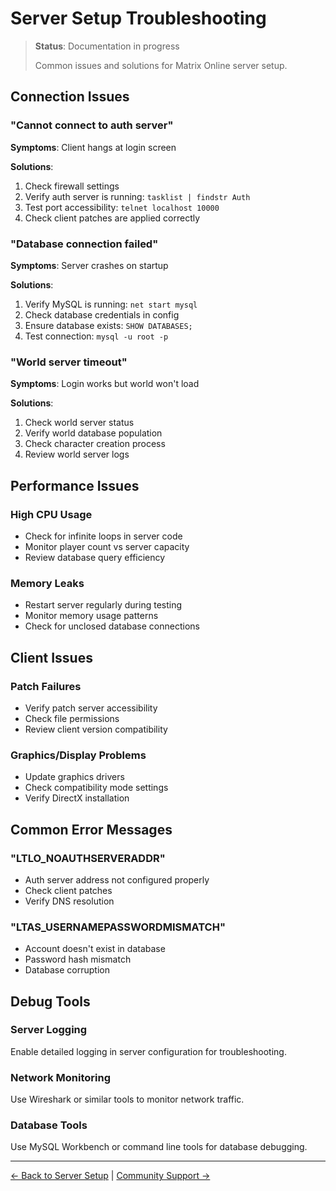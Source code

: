 # Server Setup Troubleshooting

> **Status**: Documentation in progress
>
> Common issues and solutions for Matrix Online server setup.

## Connection Issues

### "Cannot connect to auth server"
**Symptoms**: Client hangs at login screen

**Solutions**:
1. Check firewall settings
2. Verify auth server is running: `tasklist | findstr Auth`
3. Test port accessibility: `telnet localhost 10000`
4. Check client patches are applied correctly

### "Database connection failed"
**Symptoms**: Server crashes on startup

**Solutions**:
1. Verify MySQL is running: `net start mysql`
2. Check database credentials in config
3. Ensure database exists: `SHOW DATABASES;`
4. Test connection: `mysql -u root -p`

### "World server timeout"
**Symptoms**: Login works but world won't load

**Solutions**:
1. Check world server status
2. Verify world database population
3. Check character creation process
4. Review world server logs

## Performance Issues

### High CPU Usage
- Check for infinite loops in server code
- Monitor player count vs server capacity
- Review database query efficiency

### Memory Leaks
- Restart server regularly during testing
- Monitor memory usage patterns
- Check for unclosed database connections

## Client Issues

### Patch Failures
- Verify patch server accessibility
- Check file permissions
- Review client version compatibility

### Graphics/Display Problems
- Update graphics drivers
- Check compatibility mode settings
- Verify DirectX installation

## Common Error Messages

### "LTLO_NOAUTHSERVERADDR"
- Auth server address not configured properly
- Check client patches
- Verify DNS resolution

### "LTAS_USERNAMEPASSWORDMISMATCH"  
- Account doesn't exist in database
- Password hash mismatch
- Database corruption

## Debug Tools

### Server Logging
Enable detailed logging in server configuration for troubleshooting.

### Network Monitoring
Use Wireshark or similar tools to monitor network traffic.

### Database Tools
Use MySQL Workbench or command line tools for database debugging.

---

[← Back to Server Setup](index.md) | [Community Support →](../08-community/index.md)